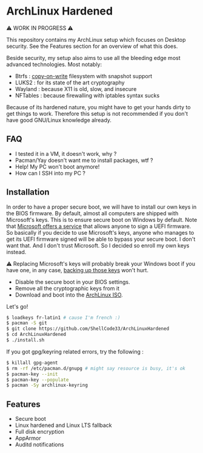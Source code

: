 # ArchLinux Hardened

⚠ WORK IN PROGRESS ⚠

This repository contains my ArchLinux setup which focuses on Desktop security. See the Features section for an overview of what this does.

Beside security, my setup also aims to use all the bleeding edge most advanced technologies. Most notably:

- Btrfs : [copy-on-write](https://en.wikipedia.org/wiki/Copy-on-write) filesystem with snapshot support
- LUKS2 : for its state of the art cryptography
- Wayland : because X11 is old, slow, and insecure
- NFTables : because firewalling with iptables syntax sucks

Because of its hardened nature, you might have to get your hands dirty to get things to work.
Therefore this setup is not recommended if you don't have good GNU/Linux knowledge already.

## FAQ

- I tested it in a VM, it doesn't work, why ?
- Pacman/Yay doesn't want me to install packages, wtf ?
- Help! My PC won't boot anymore!
- How can I SSH into my PC ?

## Installation

In order to have a proper secure boot, we will have to install our own keys in the BIOS firmware.
By default, almost all computers are shipped with Microsoft's keys. This is to ensure secure boot
on Windows by default. Note that [Microsoft offers a service](https://learn.microsoft.com/en-us/windows-hardware/drivers/dashboard/file-signing-manage)
that allows anyone to sign a UEFI firmware. So basically if you decide to use Microsoft's keys,
anyone who manages to get its UEFI firmware signed will be able to bypass your secure boot.
I don't want that. And I don't trust Microsoft. So I decided so enroll my own keys instead.

⚠  Replacing Microsoft's keys will probably break your Windows boot if you have one, in any case, [backing up those keys](https://wiki.archlinux.org/title/Unified_Extensible_Firmware_Interface/Secure_Boot#Backing_up_current_variables) won't hurt.

- Disable the secure boot in your BIOS settings.
- Remove all the cryptographic keys from it
- Download and boot into the [ArchLinux ISO](https://archlinux.org/download/).

Let's go!

```sh
$ loadkeys fr-latin1 # cause I'm french :)
$ pacman -S git
$ git clone https://github.com/ShellCode33/ArchLinuxHardened
$ cd ArchLinuxHardened
$ ./install.sh
```

If you got gpg/keyring related errors, try the following :

```sh
$ killall gpg-agent
$ rm -rf /etc/pacman.d/gnupg # might say resource is busy, it's ok
$ pacman-key --init
$ pacman-key --populate
$ pacman -Sy archlinux-keyring
```

## Features

- Secure boot
- Linux hardened and Linux LTS fallback
- Full disk encryption
- AppArmor
- Auditd notifications
